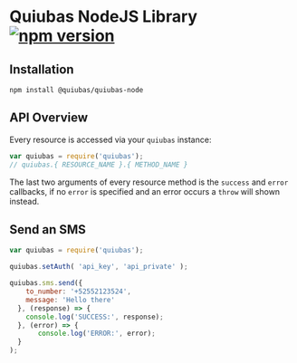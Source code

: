 
# Quiubas NodeJS Library [![npm version](https://badge.fury.io/js/%40quiubas%2Fquiubas-node.svg)](https://badge.fury.io/js/%40quiubas%2Fquiubas-node)


## Installation

`npm install @quiubas/quiubas-node`

## API Overview

Every resource is accessed via your `quiubas` instance:

```js
var quiubas = require('quiubas');
// quiubas.{ RESOURCE_NAME }.{ METHOD_NAME }
```

The last two arguments of every resource method is the `success` and `error` callbacks, if no `error` is specified and an error occurs a `throw` will shown instead.

## Send an SMS
```js
var quiubas = require('quiubas');

quiubas.setAuth( 'api_key', 'api_private' );

quiubas.sms.send({
  	to_number: '+52552123524',
  	message: 'Hello there'
  }, (response) => {
    console.log('SUCCESS:', response);
  }, (error) => {
	   console.log('ERROR:', error);
  }
);
```
